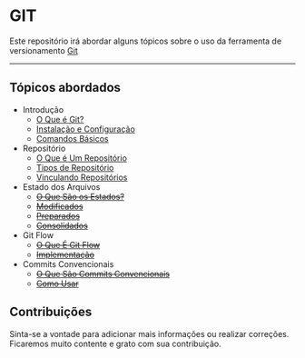# GIT
Este repositório irá abordar alguns tópicos sobre o uso da ferramenta de versionamento [Git](https://pt.wikipedia.org/wiki/Git)

---

## Tópicos abordados
* Introdução
  * [O Que é Git?](introducao/01_o_que_e_git.md)
  * [Instalação e Configuração](introducao/02_instalacao_e_configuracao.md)
  * [Comandos Básicos](introducao/03_comandos_basicos.md)
* Repositório
  * [O Que é Um Repositório](repositorio/01_o_que_e_um_repositorio.md) 
  * [Tipos de Repositório](repositorio/02_tipos_de_repositorio.md) 
  * [Vinculando Repositórios](repositorio/03_vinculando_repositorios.md) 
* Estado dos Arquivos
  * <del> [O Que São os Estados?](estados/01_o_que_sao_os_estados.md)</del>
  * <del> [Modificados](estados/02_modificados.md) </del>
  * <del> [Preparados](estados/03_preparados.md) </del>
  * <del> [Consolidados](estados/04_consolidados.md) </del>
* Git Flow
  * <del> [O Que É Git Flow](estados/01_o_que_sao_os_estados.md)</del>
  * <del> [Implementação](estados/02_modificados.md) </del>
* Commits Convencionais
  * <del> [O Que São Commits Convencionais](estados/01_o_que_sao_os_estados.md)</del>
  * <del> [Como Usar](estados/02_modificados.md) </del>

## Contribuições

Sinta-se a vontade para adicionar mais informações ou realizar correções. Ficaremos muito contente e grato com sua contribuição.
